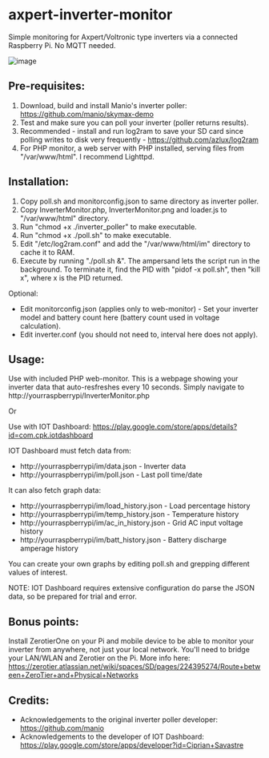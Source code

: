 # axpert-inverter-monitor
Simple monitoring for Axpert/Voltronic type inverters via a connected Raspberry Pi. No MQTT needed.

![image](https://github.com/j-broo/axpert-inverter-monitor/assets/26300538/a2bb5aa5-2d30-4532-8fa6-dabb710a07e3)


Pre-requisites:
---------------

1. Download, build and install Manio's inverter poller: https://github.com/manio/skymax-demo
2. Test and make sure you can poll your inverter (poller returns results).
3. Recommended - install and run log2ram to save your SD card since polling writes to disk very frequently - https://github.com/azlux/log2ram
4. For PHP monitor, a web server with PHP installed, serving files from "/var/www/html". I recommend Lighttpd.

Installation:
-------------

1. Copy poll.sh and monitorconfig.json to same directory as inverter poller.
2. Copy InverterMonitor.php, InverterMonitor.png and loader.js to "/var/www/html" directory.
2. Run "chmod +x ./inverter_poller" to make executable.
3. Run "chmod +x ./poll.sh" to make executable.
4. Edit "/etc/log2ram.conf" and add the "/var/www/html/im" directory to cache it to RAM.
5. Execute by running "./poll.sh &". The ampersand lets the script run in the background. To terminate it, find the PID with "pidof -x poll.sh", then "kill x", where x is the PID returned.

Optional:
* Edit monitorconfig.json (applies only to web-monitor) - Set your inverter model and battery count here (battery count used in voltage calculation).
* Edit inverter.conf (you should not need to, interval here does not apply).

Usage:
------

Use with included PHP web-monitor. This is a webpage showing your inverter data that auto-resfreshes every 10 seconds.
Simply navigate to http://yourraspberrypi/InverterMonitor.php

Or

Use with IOT Dashboard: https://play.google.com/store/apps/details?id=com.cpk.iotdashboard

IOT Dashboard must fetch data from:
* http://yourraspberrypi/im/data.json - Inverter data
* http://yourraspberrypi/im/poll.json - Last poll time/date

It can also fetch graph data:
* http://yourraspberrypi/im/load_history.json - Load percentage history
* http://yourraspberrypi/im/temp_history.json - Temperature history
* http://yourraspberrypi/im/ac_in_history.json - Grid AC input voltage history
* http://yourraspberrypi/im/batt_history.json - Battery discharge amperage history

You can create your own graphs by editing poll.sh and grepping different values of interest.

NOTE: IOT Dashboard requires extensive configuration do parse the JSON data, so be prepared for trial and error.

Bonus points:
-------------
Install ZerotierOne on your Pi and mobile device to be able to monitor your inverter from anywhere, not just your local network.
You'll need to bridge your LAN/WLAN and Zerotier on the Pi. More info here: https://zerotier.atlassian.net/wiki/spaces/SD/pages/224395274/Route+between+ZeroTier+and+Physical+Networks

Credits:
--------
* Acknowledgements to the original inverter poller developer: https://github.com/manio
* Acknowledgements to the developer of IOT Dashboard: https://play.google.com/store/apps/developer?id=Ciprian+Savastre
